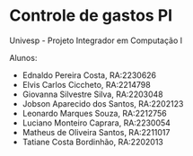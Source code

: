 # Controle de gastos PI

Univesp - Projeto Integrador em Computação I

Alunos:
- Ednaldo Pereira Costa, RA:2230626
- Elvis Carlos Ciccheto, RA:2214798
- Giovanna Silvestre Silva, RA:2203048
- Jobson Aparecido dos Santos, RA:2202123
- Leonardo Marques Souza, RA:2212756
- Luciano Monteiro Caprara, RA:2230054
- Matheus de Oliveira Santos, RA:2211017
- Tatiane Costa Bordinhão, RA:2202013